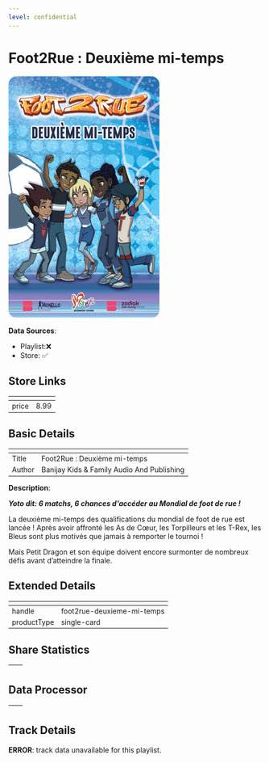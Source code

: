 ```yaml
---
level: confidential
---
```

# Foot2Rue : Deuxième mi-temps

![card_[1fgp9].png](../../img/cards/card_[1fgp9].png)

**Data Sources**: 

- Playlist:❌
- Store: ✅


## Store Links

| <!-- --> | <!-- --> |
| - | - |
| price | 8.99 |


## Basic Details

| <!-- --> | <!-- --> |
| - | - |
| Title | Foot2Rue : Deuxième mi-temps |
| Author | Banijay Kids & Family Audio And Publishing |

**Description**:

**_Yoto dit: 6 matchs, 6 chances d'accéder au Mondial de foot de rue !_**

La deuxième mi-temps des qualifications du mondial de foot de rue est lancée ! Après avoir affronté les As de Cœur, les Torpilleurs et les T-Rex, les Bleus sont plus motivés que jamais à remporter le tournoi !

Mais Petit Dragon et son équipe doivent encore surmonter de nombreux défis avant d’atteindre la finale.


## Extended Details

| <!-- --> | <!-- --> |
| - | - |
| handle | foot2rue-deuxieme-mi-temps |
| productType | single-card |


## Share Statistics

| <!-- --> | <!-- --> |
| - | - |


## Data Processor

| <!-- --> | <!-- --> |
| - | - |


## Track Details

**ERROR**: track data unavailable for this playlist.
